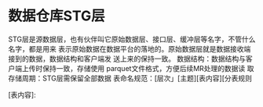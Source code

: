 # 数据仓库STG层

STG层是源数据层，也有伙伴叫它原始数据层、接口层、缓冲层等名字，不管什么名字，都是用来
表示原始数据在数据平台的落地的。原始数据层就是数据接收端接到的数据，数据结构和客户端发
送上来的保持一致。
数据结构：数据结构与客户端上传时保持一致，存储使用 parquet文件格式，方便后续MR处理的数据读
取
存储周期：STG层需保留全部数据
表命名规范：[层次」[主题][表内容][分表规则

[表内容]: 
